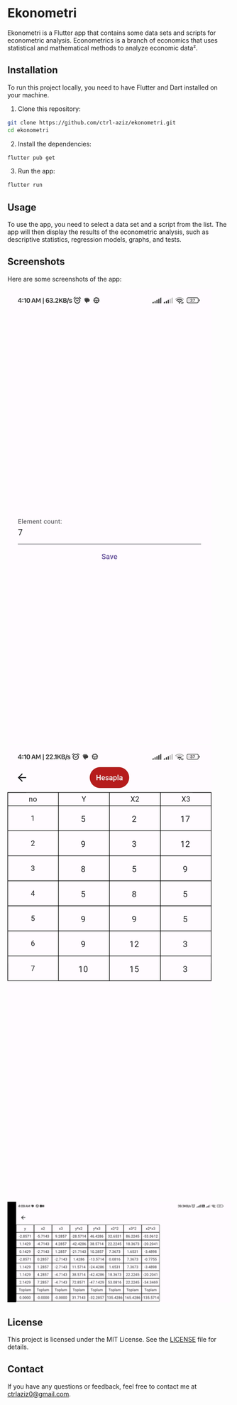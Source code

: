 # Ekonometri

Ekonometri is a Flutter app that contains some data sets and scripts for econometric analysis. Econometrics is a branch of economics that uses statistical and mathematical methods to analyze economic data².

## Installation

To run this project locally, you need to have Flutter and Dart installed on your machine.

1. Clone this repository:

```bash
git clone https://github.com/ctrl-aziz/ekonometri.git
cd ekonometri
```

2. Install the dependencies:

```bash
flutter pub get
```

3. Run the app:

```bash
flutter run
```

## Usage

To use the app, you need to select a data set and a script from the list. The app will then display the results of the econometric analysis, such as descriptive statistics, regression models, graphs, and tests.

## Screenshots

Here are some screenshots of the app:

![Data set selection](/screenshots/01.jpg)
![Script selection](/screenshots/02.jpg)
![Analysis result](/screenshots/03.jpg)

## License

This project is licensed under the MIT License. See the [LICENSE](LICENSE) file for details.

## Contact

If you have any questions or feedback, feel free to contact me at ctrlaziz0@gmail.com.
